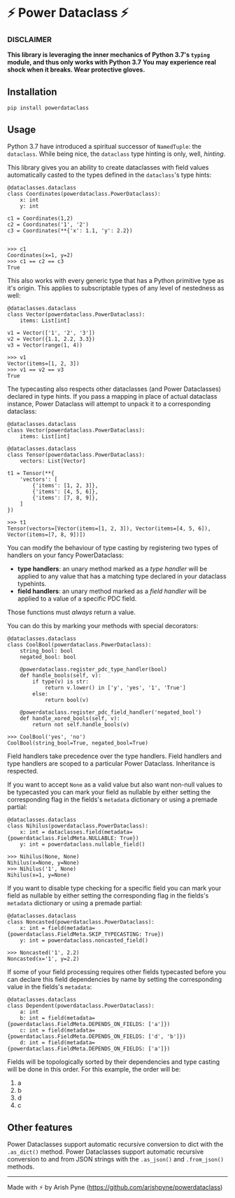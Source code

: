 # ⚡ Power Dataclass ⚡

### DISCLAIMER
**This library is leveraging the inner mechanics of Python 3.7's `typing` module, and thus only works with Python 3.7**
**You may experience real shock when it breaks. Wear protective gloves.**

## Installation
`pip install powerdataclass`

## Usage
Python 3.7 have introduced a spiritual successor of `NamedTuple`: the `dataclass`.
While being nice, the `dataclass` type hinting is only, well, _hinting_.

This library gives you an ability to create dataclasses with field values automatically casted to 
the types defined in the `dataclass`'s type hints:

    @dataclasses.dataclass
    class Coordinates(powerdataclass.PowerDataclass):
        x: int
        y: int
    
    c1 = Coordinates(1,2)
    c2 = Coordinates('1', '2')
    c3 = Coordinates(**{'x': 1.1, 'y': 2.2})
    
    
    >>> c1
    Coordinates(x=1, y=2)
    >>> c1 == c2 == c3 
    True
    
   
This also works with every generic type that has a Python primitive type as it's origin. This applies to subscriptable types of any level of nestedness as well:
   
    @dataclasses.dataclass
    class Vector(powerdataclass.PowerDataclass):
        items: List[int]
    
    v1 = Vector(['1', '2', '3'])
    v2 = Vector({1.1, 2.2, 3.3})
    v3 = Vector(range(1, 4))
    
    >>> v1
    Vector(items=[1, 2, 3])
    >>> v1 == v2 == v3 
    True


The typecasting also respects other dataclasses (and Power Dataclasses) declared in type hints.
If you pass a mapping in place of actual dataclass instance, Power Dataclass will attempt to unpack it to a corresponding dataclass:

    @dataclasses.dataclass
    class Vector(powerdataclass.PowerDataclass):
        items: List[int]
       
    @dataclasses.dataclass
    class Tensor(powerdataclass.PowerDataclass):
        vectors: List[Vector]
    
    t1 = Tensor(**{
        'vectors': [
            {'items': [1, 2, 3]},
            {'items': [4, 5, 6]},
            {'items': [7, 8, 9]},
        ]
    })
    
    >>> t1
    Tensor(vectors=[Vector(items=[1, 2, 3]), Vector(items=[4, 5, 6]), Vector(items=[7, 8, 9])])

You can modify the behaviour of type casting by registering two types of handlers on your fancy PowerDataclass:
* **type handlers**: an unary method marked as a _type handler_ will be applied to any value that has a matching type declared in your dataclass typehints.
* **field handlers**: an unary method marked as a _field handler_ will be applied to a value of a specific PDC field.

Those functions must _always_ return a value.

You can do this by marking your methods with special decorators:

    @dataclasses.dataclass
    class CoolBool(powerdataclass.PowerDataclass):
        string_bool: bool
        negated_bool: bool
    
        @powerdataclass.register_pdc_type_handler(bool)
        def handle_bools(self, v):
            if type(v) is str:
                return v.lower() in ['y', 'yes', '1', 'True']
            else:
                return bool(v)
                
        @powerdataclass.register_pdc_field_handler('negated_bool')
        def handle_xored_bools(self, v):
            return not self.handle_bools(v)

    >>> CoolBool('yes', 'no')
    CoolBool(string_bool=True, negated_bool=True)
    
Field handlers take precedence over the type handlers.
Field handlers and type handlers are scoped to a particular Power Dataclass. Inheritance is respected.

If you want to accept `None` as a valid value but also want non-null values to be typecasted you can mark your field as nullable by either setting the corresponding flag in the fields's `metadata` dictionary or using a premade partial:

    @dataclasses.dataclass
    class Nihilus(powerdataclass.PowerDataclass):
        x: int = dataclasses.field(metadata={powerdataclass.FieldMeta.NULLABLE: True})
        y: int = powerdataclass.nullable_field()
    
    >>> Nihilus(None, None)
    Nihilus(x=None, y=None) 
    >>> Nihilus('1', None)
    Nihilus(x=1, y=None)

If you want to disable type checking for a specific field you can mark your field as nullable by either setting the corresponding flag in the fields's `metadata` dictionary or using a premade partial:

    @dataclasses.dataclass
    class Noncasted(powerdataclass.PowerDataclass):
        x: int = field(metadata={powerdataclass.FieldMeta.SKIP_TYPECASTING: True})
        y: int = powerdataclass.noncasted_field()
        
    >>> Noncasted('1', 2.2)
    Noncasted(x='1', y=2.2)
    
If some of your field processing requires other fields typecasted before you can declare this field dependencies by name by setting the corresponding value in the fields's `metadata`:

    @dataclasses.dataclass
    class Dependent(powerdataclass.PowerDataclass):
        a: int
        b: int = field(metadata={powerdataclass.FieldMeta.DEPENDS_ON_FIELDS: ['a']})
        c: int = field(metadata={powerdataclass.FieldMeta.DEPENDS_ON_FIELDS: ['d', 'b']})
        d: int = field(metadata={powerdataclass.FieldMeta.DEPENDS_ON_FIELDS: ['a']})
        
Fields will be topologically sorted by their dependencies and type casting will be done in this order. For this example, the order will be:
1) a
2) b
3) d
4) c

## Other features
Power Dataclasses support automatic recursive conversion to dict with the `.as_dict()` method.
Power Dataclasses support automatic recursive conversion to and from JSON strings with the `.as_json()` and `.from_json()`  methods.



---
Made with ⚡ by Arish Pyne (https://github.com/arishpyne/powerdataclass)